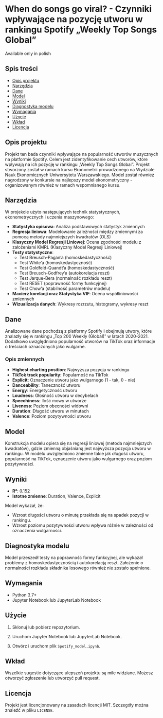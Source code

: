 # When do songs go viral? - Czynniki wpływające na pozycję utworu w rankingu Spotify „Weekly Top Songs Global”
Available only in polish
## Spis treści
- [Opis projektu](#opis-projektu)
- [Narzędzia](#narzędzia)
- [Dane](#dane)
- [Model](#model)
- [Wyniki](#wyniki)
- [Diagnostyka modelu](#diagnostyka-modelu)
- [Wymagania](#wymagania)
- [Użycie](#użycie)
- [Wkład](#wkład)
- [Licencja](#licencja)

## Opis projektu
Projekt ten bada czynniki wpływające na popularność utworów muzycznych na platformie Spotify. Celem jest zidentyfikowanie cech utworów, które wpływają na ich pozycję w rankingu „Weekly Top Songs Global”. Projekt stworzony został w ramach kursu Ekonometrii prowadzonego na Wydziale Nauk Ekonomicznych Uniwersytetu Warszawskiego. Model został również nagrodzony w konkursie na najlepszy model ekonometryczny - organizowanym również w ramach wspomnianego kursu.

## Narzędzia
W projekcie użyto następujących technik statystycznych, ekonometrycznych i uczenia maszynowego:
- **Statystyka opisowa**: Analiza podstawowych statystyk zmiennych
- **Regresja liniowa**: Modelowanie zależności między zmiennymi za pomocą metody najmniejszych kwadratów (OLS)
- **Klasyczny Model Regresji Liniowej**: Ocena zgodności modelu z założeniami KMRL (Klasyczny Model Regresji Liniowej)
- **Testy statystyczne**:
  - Test Breusch-Pagan’a (homoskedastyczność)
  - Test White’a (homoskedastyczność)
  - Test Goldfeld-Quandt’a (homoskedastyczność)
  - Test Breusch-Godfrey’a (autokorelacja reszt)
  - Test Jarque-Bera (normalność rozkładu reszt)
  - Test RESET (poprawność formy funkcyjnej)
  - Test Chow’a (stabilność parametrów modelu)
- **Macierz korelacji oraz Statystyka VIF**: Ocena współliniowości zmiennych
- **Wizualizacja danych**: Wykresy rozrzutu, histogramy, wykresy reszt
  
## Dane
Analizowane dane pochodzą z platformy Spotify i obejmują utwory, które znalazły się w rankingu „Top 200 Weekly (Global)” w latach 2020-2021. Dodatkowo uwzględniono popularność utworów na TikTok oraz informacje o treściach oznaczonych jako wulgarne.

### Opis zmiennych
- **Highest charting position**: Najwyższa pozycja w rankingu
- **TikTok track popularity**: Popularność na TikTok
- **Explicit**: Oznaczenie utworu jako wulgarnego (1 - tak, 0 - nie)
- **Danceability**: Taneczność utworu
- **Energy**: Energetyczność utworu
- **Loudness**: Głośność utworu w decybelach
- **Speechiness**: Ilość mowy w utworze
- **Liveness**: Poziom obecności widowni
- **Duration**: Długość utworu w minutach
- **Valence**: Poziom pozytywności utworu

## Model
Konstrukcja modelu opiera się na regresji liniowej (metoda najmniejszych kwadratów), gdzie zmienną objaśnianą jest najwyższa pozycja utworu w rankingu. W modelu uwzględniono zmienne takie jak długość utworu, popularność na TikTok, oznaczenie utworu jako wulgarnego oraz poziom pozytywności.

## Wyniki
- **R²**: 0.152
- **Istotne zmienne**: Duration, Valence, Explicit

Model wykazał, że:
- Wzrost długości utworu o minutę przekłada się na spadek pozycji w rankingu.
- Wzrost poziomu pozytywności utworu wpływa różnie w zależności od oznaczenia wulgarności.

## Diagnostyka modelu
Model przeszedł testy na poprawność formy funkcyjnej, ale wykazał problemy z homoskedastycznością i autokorelacją reszt. Założenie o normalności rozkładu składnika losowego również nie zostało spełnione.

## Wymagania
- Python 3.7+
- Jupyter Notebook lub JupyterLab Notebook

## Użycie
1. Sklonuj lub pobierz repozytorium.
   
2. Uruchom Jupyter Notebook lub JupyterLab Notebook.

3. Otwórz i uruchom plik `Spotify_model.ipynb`.

## Wkład
Wszelkie sugestie dotyczące ulepszeń projektu są mile widziane. Możesz otworzyć zgłoszenie lub utworzyć pull request.

## Licencja
Projekt jest licencjonowany na zasadach licencji MIT. Szczegóły można znaleźć w pliku `LICENSE`.

